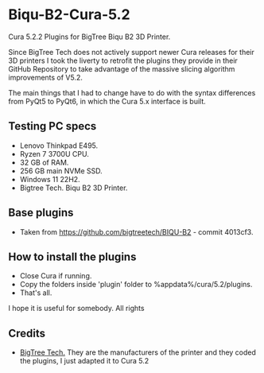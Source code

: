 # Biqu-B2-Cura-5.2
Cura 5.2.2 Plugins for BigTree Biqu B2 3D Printer.

Since BigTree Tech does not actively support newer Cura releases for their 3D printers I took the liverty to retrofit the plugins they provide in their GitHub Repository to take advantage of the massive slicing algorithm improvements of V5.2.

The main things that I had to change have to do with the syntax differences from PyQt5 to PyQt6, in which the Cura 5.x interface is built.

## Testing PC specs
- Lenovo Thinkpad E495.
- Ryzen 7 3700U CPU.
- 32 GB of RAM.
- 256 GB main NVMe SSD.
- Windows 11 22H2.
- Bigtree Tech. Biqu B2 3D Printer.

## Base plugins
- Taken from https://github.com/bigtreetech/BIQU-B2 - commit 4013cf3.

## How to install the plugins
- Close Cura if running.
- Copy the folders inside 'plugin' folder to %appdata%/cura/5.2/plugins.
- That's all.

I hope it is useful for somebody. All rights

## Credits
- [BigTree Tech.](https://github.com/bigtreetech/BIQU-B2) They are the manufacturers of the printer and they coded the plugins, I just adapted it to Cura 5.2
